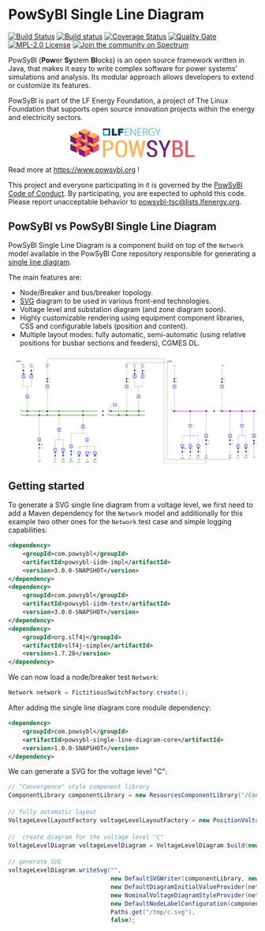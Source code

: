 # PowSyBl Single Line Diagram

[![Build Status](https://api.travis-ci.com/powsybl/powsybl-single-line-diagram.svg?branch=master)](https://travis-ci.com/powsybl/powsybl-single-line-diagram)
[![Build status](https://ci.appveyor.com/api/projects/status/at7jfgmxghc45esj/branch/master?svg=true)](https://ci.appveyor.com/project/powsybl/powsybl-single-line-diagram/branch/master)
[![Coverage Status](https://sonarcloud.io/api/project_badges/measure?project=com.powsybl%3Apowsybl-single-line-diagram&metric=coverage)](https://sonarcloud.io/component_measures?id=com.powsybl%3Apowsybl-single-line-diagram&metric=coverage)
[![Quality Gate](https://sonarcloud.io/api/project_badges/measure?project=com.powsybl%3Apowsybl-single-line-diagram&metric=alert_status)](https://sonarcloud.io/dashboard?id=com.powsybl%3Apowsybl-single-line-diagram)
[![MPL-2.0 License](https://img.shields.io/badge/license-MPL_2.0-blue.svg)](https://www.mozilla.org/en-US/MPL/2.0/)
[![Join the community on Spectrum](https://withspectrum.github.io/badge/badge.svg)](https://spectrum.chat/powsybl)

PowSyBl (**Pow**er **Sy**stem **Bl**ocks) is an open source framework written in Java, that makes it easy to write complex
software for power systems’ simulations and analysis. Its modular approach allows developers to extend or customize its
features.

PowSyBl is part of the LF Energy Foundation, a project of The Linux Foundation that supports open source innovation projects
within the energy and electricity sectors.

<p align="center">
<img src="https://raw.githubusercontent.com/powsybl/powsybl-gse/master/gse-spi/src/main/resources/images/logo_lfe_powsybl.svg?sanitize=true" alt="PowSyBl Logo" width="50%"/>
</p>

Read more at https://www.powsybl.org !

This project and everyone participating in it is governed by the [PowSyBl Code of Conduct](https://github.com/powsybl/.github/blob/master/CODE_OF_CONDUCT.md).
By participating, you are expected to uphold this code. Please report unacceptable behavior to [powsybl-tsc@lists.lfenergy.org](mailto:powsybl-tsc@lists.lfenergy.org).

## PowSyBl vs PowSyBl Single Line Diagram

PowSyBl Single Line Diagram is a component build on top of the `Network` model available in the PowSyBl Core repository responsible 
for generating a [single line diagram](https://en.wikipedia.org/wiki/One-line_diagram).

The main features are:
 - Node/Breaker and bus/breaker topology.
 - [SVG](https://fr.wikipedia.org/wiki/Scalable_Vector_Graphics) diagram to be used in various front-end technologies.
 - Voltage level and substation diagram (and zone diagram soon).
 - Highly customizable rendering using equipment component libraries, CSS and configurable labels (position and content).
 - Multiple layout modes: fully automatic, semi-automatic (using relative positions for busbar sections and feeders), CGMES DL.

![Diagram demo](.github/diagram-demo.svg)

## Getting started

To generate a SVG single line diagram from a voltage level, we first need to add a Maven dependency for the `Network` model 
and additionally for this example two other ones for the `Network` test case and simple logging capabilities:

```xml
<dependency>
    <groupId>com.powsybl</groupId>
    <artifactId>powsybl-iidm-impl</artifactId>
    <version>3.0.0-SNAPSHOT</version>
</dependency>
<dependency>
    <groupId>com.powsybl</groupId>
    <artifactId>powsybl-iidm-test</artifactId>
    <version>3.0.0-SNAPSHOT</version>
</dependency>
<dependency>
    <groupId>org.slf4j</groupId>
    <artifactId>slf4j-simple</artifactId>
    <version>1.7.28</version>
</dependency>
```

We can now load a node/breaker test `Network`:
```java
Network network = FictitiousSwitchFactory.create();
```

After adding the single line diagram core module dependency:
```xml
<dependency>
    <groupId>com.powsybl</groupId>
    <artifactId>powsybl-single-line-diagram-core</artifactId>
    <version>1.0.0-SNAPSHOT</version>
</dependency>
```

We can generate a SVG for the voltage level "C":
```java
// "Convergence" style component library
ComponentLibrary componentLibrary = new ResourcesComponentLibrary("/ConvergenceLibrary");

// fully automatic layout
VoltageLevelLayoutFactory voltageLevelLayoutFactory = new PositionVoltageLevelLayoutFactory(new PositionByClustering());

//  create diagram for the voltage level "C"
VoltageLevelDiagram voltageLevelDiagram = VoltageLevelDiagram.build(new NetworkGraphBuilder(network), "C", voltageLevelLayoutFactory, false, false);

// generate SVG
voltageLevelDiagram.writeSvg("",
                             new DefaultSVGWriter(componentLibrary, new LayoutParameters()),
                             new DefaultDiagramInitialValueProvider(network),
                             new NominalVoltageDiagramStyleProvider(network),
                             new DefaultNodeLabelConfiguration(componentLibrary),
                             Paths.get("/tmp/c.svg"),
                             false);
```
